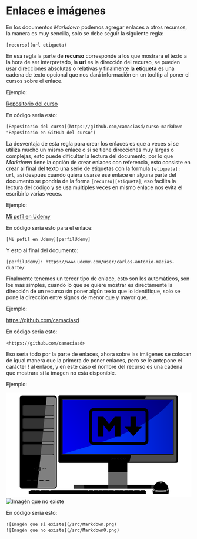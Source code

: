 # Enlaces e imágenes

En los documentos *Markdown* podemos agregar enlaces a otros recursos, la manera es muy sencilla, solo se debe seguir la siguiente regla:

```
[recurso](url etiqueta)
```

En esa regla la parte de **recurso** corresponde a los que mostrara el texto a la hora de ser interpretado, la **url** es la dirección del recurso, se pueden usar direcciones absolutas o relativas y finalmente la **etiqueta** es una cadena de texto opcional que nos dará información en un tooltip al poner el cursos sobre el enlace.

Ejemplo:

[Repositorio del curso](https://github.com/camaciasd/curso-markdown "Repositorio en GitHub del curso")

En código seria esto:

```
[Repositorio del curso](https://github.com/camaciasd/curso-markdown "Repositorio en GitHub del curso")
```

La desventaja de esta regla para crear los enlaces es que a veces si se utiliza mucho un mismo enlace o si se tiene direcciones muy largas o complejas, esto puede dificultar la lectura del documento, por lo que *Markdown* tiene la opción de crear enlaces con referencia, esto consiste en crear al final del texto una serie de etiquetas con la formula `[etiqueta]: url`, así después cuando quiera usarse ese enlace en alguna parte del documento se pondría de la forma  `[recurso][etiqueta]`, eso facilita la lectura del código y se usa múltiples veces en mismo enlace nos evita el escribirlo varias veces.

Ejemplo:

[Mi pefíl en Udemy][perfilUdemy]

En código seria esto para el enlace:

```
[Mi pefíl en Udemy][perfilUdemy]
```

Y esto al final del documento:

```
[perfilUdemy]: https://www.udemy.com/user/carlos-antonio-macias-duarte/
```

Finalmente tenemos un tercer tipo de enlace, esto son los automáticos, son los mas simples, cuando lo que se quiere mostrar es directamente la dirección de un recurso sin poner algún texto que lo identifique, solo se pone la dirección entre signos de menor que y mayor que.

Ejemplo:

<https://github.com/camaciasd>

En código seria esto:

```
<https://github.com/camaciasd>
```

Eso seria todo por la parte de enlaces, ahora sobre las imágenes se colocan de igual manera que la primera de poner enlaces, pero se le antepone el carácter \! al enlace, y en este caso el nombre del recurso es una cadena que mostrara si la imagen no esta disponible.

Ejemplo:

![Imagén que si existe](/src/Markdown.png)
![Imagén que no existe](/src/Markdown0.png)

En código seria esto:

```
![Imagén que si existe](/src/Markdown.png)
![Imagén que no existe](/src/Markdown0.png)
```


[perfilUdemy]: https://www.udemy.com/user/carlos-antonio-macias-duarte/